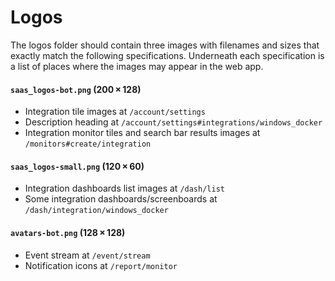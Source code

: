 # Logos

The logos folder should contain three images with filenames and sizes that exactly match the following specifications. Underneath each specification is a list of places where the images may appear in the web app.

#### `saas_logos-bot.png` (200 × 128)

- Integration tile images at `/account/settings`
- Description heading at `/account/settings#integrations/windows_docker`
- Integration monitor tiles and search bar results images at `/monitors#create/integration`

#### `saas_logos-small.png` (120 × 60)

- Integration dashboards list images at `/dash/list`
- Some integration dashboards/screenboards at `/dash/integration/windows_docker`

#### `avatars-bot.png` (128 × 128)

- Event stream at `/event/stream`
- Notification icons at `/report/monitor`
